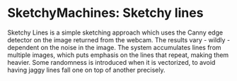 # SketchyMachines: Sketchy lines
Sketchy Lines is a simple sketching approach which uses the Canny edge detector
on the image returned from the webcam.  The results vary - wildly - dependent
on the noise in the image.  The system accumulates lines from multiple images,
which puts emphasis on the lines that repeat, making them heavier.  Some 
randomness is introduced when it is vectorized, to avoid having jaggy lines fall
one on top of another precisely.
